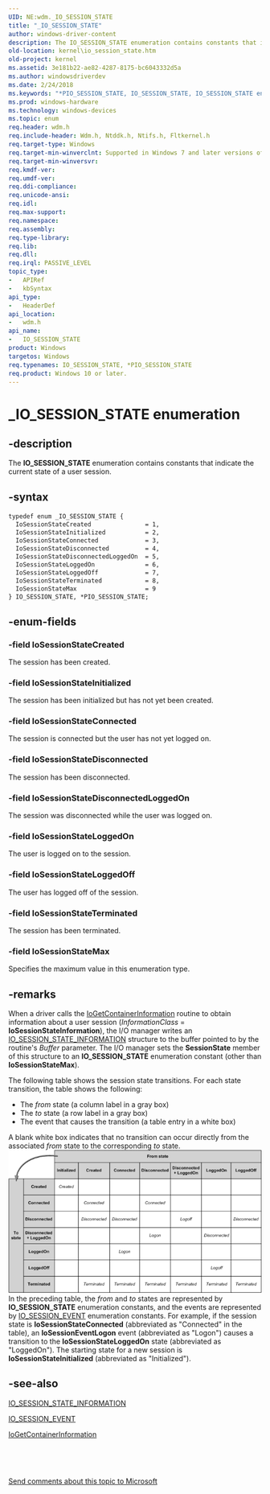 ```yaml
---
UID: NE:wdm._IO_SESSION_STATE
title: "_IO_SESSION_STATE"
author: windows-driver-content
description: The IO_SESSION_STATE enumeration contains constants that indicate the current state of a user session.
old-location: kernel\io_session_state.htm
old-project: kernel
ms.assetid: 3e181b22-ae82-4287-8175-bc6043332d5a
ms.author: windowsdriverdev
ms.date: 2/24/2018
ms.keywords: "*PIO_SESSION_STATE, IO_SESSION_STATE, IO_SESSION_STATE enumeration [Kernel-Mode Driver Architecture], IoSessionStateConnected, IoSessionStateCreated, IoSessionStateDisconnected, IoSessionStateDisconnectedLoggedOn, IoSessionStateInitialized, IoSessionStateLoggedOff, IoSessionStateLoggedOn, IoSessionStateMax, IoSessionStateTerminated, PIO_SESSION_STATE, PIO_SESSION_STATE enumeration pointer [Kernel-Mode Driver Architecture], _IO_SESSION_STATE, kernel.io_session_state, sysenum_1a899498-22e4-4567-a88e-0773b3590b95.xml, wdm/IO_SESSION_STATE, wdm/IoSessionStateConnected, wdm/IoSessionStateCreated, wdm/IoSessionStateDisconnected, wdm/IoSessionStateDisconnectedLoggedOn, wdm/IoSessionStateInitialized, wdm/IoSessionStateLoggedOff, wdm/IoSessionStateLoggedOn, wdm/IoSessionStateMax, wdm/IoSessionStateTerminated, wdm/PIO_SESSION_STATE"
ms.prod: windows-hardware
ms.technology: windows-devices
ms.topic: enum
req.header: wdm.h
req.include-header: Wdm.h, Ntddk.h, Ntifs.h, Fltkernel.h
req.target-type: Windows
req.target-min-winverclnt: Supported in Windows 7 and later versions of the Windows operating system.
req.target-min-winversvr: 
req.kmdf-ver: 
req.umdf-ver: 
req.ddi-compliance: 
req.unicode-ansi: 
req.idl: 
req.max-support: 
req.namespace: 
req.assembly: 
req.type-library: 
req.lib: 
req.dll: 
req.irql: PASSIVE_LEVEL
topic_type:
-	APIRef
-	kbSyntax
api_type:
-	HeaderDef
api_location:
-	wdm.h
api_name:
-	IO_SESSION_STATE
product: Windows
targetos: Windows
req.typenames: IO_SESSION_STATE, *PIO_SESSION_STATE
req.product: Windows 10 or later.
---
```


# _IO_SESSION_STATE enumeration


## -description


The <b>IO_SESSION_STATE</b> enumeration contains constants that indicate the current state of a user session.


## -syntax


````
typedef enum _IO_SESSION_STATE { 
  IoSessionStateCreated               = 1,
  IoSessionStateInitialized           = 2,
  IoSessionStateConnected             = 3,
  IoSessionStateDisconnected          = 4,
  IoSessionStateDisconnectedLoggedOn  = 5,
  IoSessionStateLoggedOn              = 6,
  IoSessionStateLoggedOff             = 7,
  IoSessionStateTerminated            = 8,
  IoSessionStateMax                   = 9
} IO_SESSION_STATE, *PIO_SESSION_STATE;
````


## -enum-fields




### -field IoSessionStateCreated

The session has been created.


### -field IoSessionStateInitialized

The session has been initialized but has not yet been created.


### -field IoSessionStateConnected

The session is connected but the user has not yet logged on.


### -field IoSessionStateDisconnected

The session has been disconnected.


### -field IoSessionStateDisconnectedLoggedOn

The session was disconnected while the user was logged on.


### -field IoSessionStateLoggedOn

The user is logged on to the session.


### -field IoSessionStateLoggedOff

The user has logged off of the session. 


### -field IoSessionStateTerminated

The session has been terminated.


### -field IoSessionStateMax

Specifies the maximum value in this enumeration type. 


## -remarks



When a driver calls the <a href="..\wdm\nf-wdm-iogetcontainerinformation.md">IoGetContainerInformation</a> routine to obtain information about a user session (<i>InformationClass</i> = <b>IoSessionStateInformation</b>), the I/O manager writes an <a href="..\wdm\ns-wdm-_io_session_state_information.md">IO_SESSION_STATE_INFORMATION</a> structure to the buffer pointed to by the routine's <i>Buffer</i> parameter. The I/O manager sets the <b>SessionState</b> member of this structure to an <b>IO_SESSION_STATE</b> enumeration constant (other than <b>IoSessionStateMax</b>).

The following table shows the session state transitions. For each state transition, the table shows the following:

<ul>
<li>
The <i>from</i> state (a column label in a gray box)

</li>
<li>
The <i>to</i> state (a row label in a gray box)

</li>
<li>
The event that causes the transition (a table entry in a white box)

</li>
</ul>
A blank white box indicates that no transition can occur directly from the associated <i>from</i> state to the corresponding <i>to</i> state.

<img alt="Table listing session state transitions " src="images/sessionstate.png"/>
In the preceding table, the <i>from</i> and <i>to</i> states are represented by <b>IO_SESSION_STATE</b> enumeration constants, and the events are represented by <a href="..\wdm\ne-wdm-_io_session_event.md">IO_SESSION_EVENT</a> enumeration constants. For example, if the session state is <b>IoSessionStateConnected</b> (abbreviated as "Connected" in the table), an <b>IoSessionEventLogon</b> event (abbreviated as "Logon") causes a transition to the <b>IoSessionStateLoggedOn</b> state (abbreviated as "LoggedOn"). The starting state for a new session is <b>IoSessionStateInitialized</b> (abbreviated as "Initialized"). 




## -see-also

<a href="..\wdm\ns-wdm-_io_session_state_information.md">IO_SESSION_STATE_INFORMATION</a>



<a href="..\wdm\ne-wdm-_io_session_event.md">IO_SESSION_EVENT</a>



<a href="..\wdm\nf-wdm-iogetcontainerinformation.md">IoGetContainerInformation</a>



 

 

<a href="mailto:wsddocfb@microsoft.com?subject=Documentation%20feedback [kernel\kernel]:%20IO_SESSION_STATE enumeration%20 RELEASE:%20(2/24/2018)&amp;body=%0A%0APRIVACY STATEMENT%0A%0AWe use your feedback to improve the documentation. We don't use your email address for any other purpose, and we'll remove your email address from our system after the issue that you're reporting is fixed. While we're working to fix this issue, we might send you an email message to ask for more info. Later, we might also send you an email message to let you know that we've addressed your feedback.%0A%0AFor more info about Microsoft's privacy policy, see http://privacy.microsoft.com/en-us/default.aspx." title="Send comments about this topic to Microsoft">Send comments about this topic to Microsoft</a>

